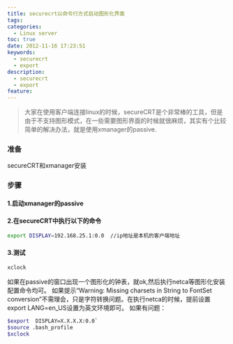 ```yaml
---
title: securecrt以命令行方式启动图形化界面
tags:
categories:
  - Linux server
toc: true
date: 2012-11-16 17:23:51
keywords:
  - securecrt
  - export
description:
  - securecrt
  - export
feature:
---
```


>大家在使用客户端连接linux的时候，secureCRT是个非常棒的工具，但是由于不支持图形模式，在一些需要图形界面的时候就很麻烦，其实有个比较简单的解决办法，就是使用xmanager的passive.

### 准备
secureCRT和xmanager安装

### 步骤

#### 1.启动xmanager的passive

#### 2.在secureCRT中执行以下的命令
``` bash
export DISPLAY=192.168.25.1:0.0  //ip地址是本机的客户端地址

```
<!-- more -->
#### 3.测试
``` bash
xclock
```
如果在passive的窗口出现一个图形化的钟表，就ok,然后执行netca等图形化安装配置命令均可。
如果提示“Warning: Missing charsets in String to FontSet conversion”不需理会，只是字符转换问题。在执行netca的时候，提前设置
export LANG=en_US设置为英文环境即可。
如果有问题：
``` bash
$export  DISPLAY=X.X.X.X:0.0`
$source .bash_profile
$xclock
```
